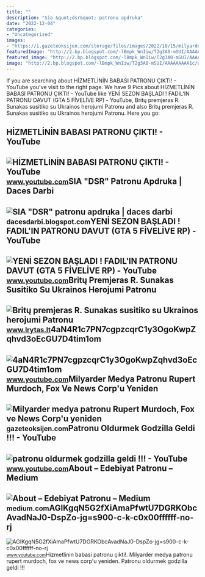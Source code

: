 ```yaml
---
title: ""
description: "Sia &quot;dsr&quot; patronu apdruka"
date: "2022-12-04"
categories:
- "Uncategorized"
images:
- "https://i.gazeteoksijen.com/storage/files/images/2022/10/15/milyarder-medya-patronu-rupert-murdoch-fox-ve-news-corpu-yeniden-birlestirecek-g0OX.jpg"
featuredImage: "http://2.bp.blogspot.com/-lBmpk_WnIiw/T2g3A0-mSUI/AAAAAAAAA1c/uZhQstLb88I/s1600/patronas.jpg"
featured_image: "http://2.bp.blogspot.com/-lBmpk_WnIiw/T2g3A0-mSUI/AAAAAAAAA1c/uZhQstLb88I/s1600/patronas.jpg"
image: "http://2.bp.blogspot.com/-lBmpk_WnIiw/T2g3A0-mSUI/AAAAAAAAA1c/uZhQstLb88I/s1600/patronas.jpg"
---
```


If you are searching about HİZMETLİNİN BABASI PATRONU ÇIKTI! - YouTube you've visit to the right page. We have 9 Pics about HİZMETLİNİN BABASI PATRONU ÇIKTI! - YouTube like YENİ SEZON BAŞLADI ! FADIL'IN PATRONU DAVUT (GTA 5 FİVELİVE RP) - YouTube, Britų premjeras R. Sunakas susitiko su Ukrainos herojumi Patronu and also Britų premjeras R. Sunakas susitiko su Ukrainos herojumi Patronu. Here you go:

HİZMETLİNİN BABASI PATRONU ÇIKTI! - YouTube
-------------------------------------------

 ![HİZMETLİNİN BABASI PATRONU ÇIKTI! - YouTube](https://i.ytimg.com/vi/WubGts50E7g/maxresdefault.jpg) <small>www.youtube.com</small>SIA "DSR" Patronu Apdruka | Daces Darbi
---------------------------------------

 ![SIA "DSR" patronu apdruka | daces darbi](http://2.bp.blogspot.com/-lBmpk_WnIiw/T2g3A0-mSUI/AAAAAAAAA1c/uZhQstLb88I/s1600/patronas.jpg) <small>dacesdarbi.blogspot.com</small>YENİ SEZON BAŞLADI ! FADIL'IN PATRONU DAVUT (GTA 5 FİVELİVE RP) - YouTube
-------------------------------------------------------------------------

 ![YENİ SEZON BAŞLADI ! FADIL'IN PATRONU DAVUT (GTA 5 FİVELİVE RP) - YouTube](https://i.ytimg.com/vi/tIa3G5h2Vvs/maxresdefault.jpg) <small>www.youtube.com</small>Britų Premjeras R. Sunakas Susitiko Su Ukrainos Herojumi Patronu
----------------------------------------------------------------

 ![Britų premjeras R. Sunakas susitiko su Ukrainos herojumi Patronu](https://media.lrytas.lt/images/2022/11/24/154511729-96ec43db-796c-40a0-8059-dc42c149c6a1.jpg) <small>www.lrytas.lt</small>4aN4R1c7PN7cgpzcqrC1y3OgoKwpZqhvd3oEcGU7D4tim1om
------------------------------------------------

 ![4aN4R1c7PN7cgpzcqrC1y3OgoKwpZqhvd3oEcGU7D4tim1om](https://yt3.googleusercontent.com/4aN4R1c7PN7cgpzcqrC1y3OgoKwpZqhvd3oEcGU7D4tim1om_WBu9U7J1Ew2kB1nVyYVyRDd7g=s900-c-k-c0x00ffffff-no-rj) <small>www.youtube.com</small>Milyarder Medya Patronu Rupert Murdoch, Fox Ve News Corp'u Yeniden
------------------------------------------------------------------

 ![Milyarder medya patronu Rupert Murdoch, Fox ve News Corp'u yeniden](https://i.gazeteoksijen.com/storage/files/images/2022/10/15/milyarder-medya-patronu-rupert-murdoch-fox-ve-news-corpu-yeniden-birlestirecek-g0OX.jpg) <small>gazeteoksijen.com</small>Patronu Oldurmek Godzilla Geldi !!! - YouTube
---------------------------------------------

 ![patronu oldurmek godzilla geldi !!! - YouTube](https://i.ytimg.com/vi/62b3rimKT0g/maxresdefault.jpg) <small>www.youtube.com</small>About – Edebiyat Patronu – Medium
---------------------------------

 ![About – Edebiyat Patronu – Medium](https://miro.medium.com/v2/resize:fit:2400/0*G0oZgLtDmRQZ-JX9) <small>medium.com</small>AGIKgqN5G2fXiAmaPfwtU7DGRKObcAvadNaJ0-DspZo-jg=s900-c-k-c0x00ffffff-no-rj
-------------------------------------------------------------------------

 ![AGIKgqN5G2fXiAmaPfwtU7DGRKObcAvadNaJ0-DspZo-jg=s900-c-k-c0x00ffffff-no-rj](https://yt3.googleusercontent.com/ytc/AGIKgqN5G2fXiAmaPfwtU7DGRKObcAvadNaJ0-DspZo-jg=s900-c-k-c0x00ffffff-no-rj) <small>www.youtube.com</small>Hi̇zmetli̇ni̇n babasi patronu çikti!. Milyarder medya patronu rupert murdoch, fox ve news corp'u yeniden. Patronu oldurmek godzilla geldi !!!
